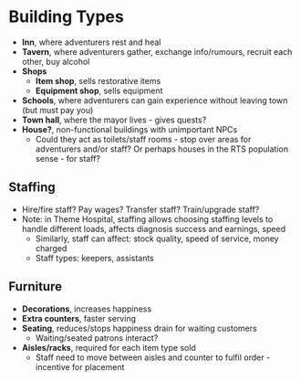 # Building Types #

- **Inn**, where adventurers rest and heal
- **Tavern**, where adventurers gather, exchange info/rumours, recruit each other, buy alcohol
- **Shops**
	- **Item shop**, sells restorative items
	- **Equipment shop**, sells equipment
- **Schools**, where adventurers can gain experience without leaving town (but must pay you)
- **Town hall**, where the mayor lives - gives quests?
- **House?**, non-functional buildings with unimportant NPCs
	- Could they act as toilets/staff rooms - stop over areas for adventurers and/or staff? Or perhaps houses in the RTS population sense - for staff?

## Staffing ##

- Hire/fire staff? Pay wages? Transfer staff? Train/upgrade staff?
- Note: in Theme Hospital, staffing allows choosing staffing levels to handle different loads, affects diagnosis success and earnings, speed
	- Similarly, staff can affect: stock quality, speed of service, money charged
	- Staff types: keepers, assistants

## Furniture ##

- **Decorations**, increases happiness
- **Extra counters**, faster serving
- **Seating**, reduces/stops happiness drain for waiting customers
	- Waiting/seated patrons interact?
- **Aisles/racks**, required for each item type sold
	- Staff need to move between aisles and counter to fulfil order - incentive for placement
